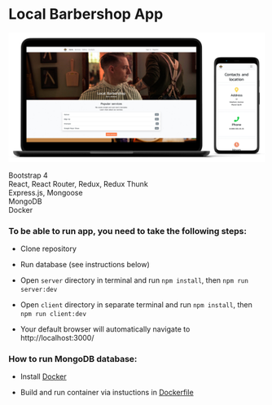 # Local Barbershop App
<img src="preview.jpg" />

Bootstrap 4  
React, React Router, Redux, Redux Thunk  
Express.js, Mongoose  
MongoDB  
Docker

### To be able to run app, you need to take the following steps:

*  Clone repository

*  Run database (see instructions below)

*  Open `server` directory in terminal and run `npm install`, then `npm run server:dev`

*  Open `client` directory in separate terminal and run `npm install`, then `npm run client:dev`

*  Your default browser will automatically navigate to http://localhost:3000/

### How to run MongoDB database:

*  Install [Docker](https://www.docker.com/get-started)

*  Build and run container via instuctions in [Dockerfile](/db/Dockerfile)
